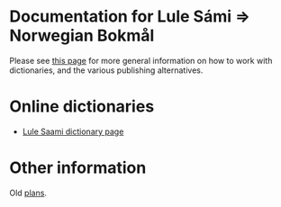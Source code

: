 # Documentation for Lule Sámi ⇒ Norwegian Bokmål

Please see [this page](https://giellalt.github.io/dicts/dicts.html) for more general information on how to work with dictionaries, and the various publishing alternatives.


# Online dictionaries

- [Lule Saami dictionary page](https://dicts.uit.no/smjdicts.eng.html)

# Other information

Old [plans](admin/Prosjektplanlegging.md).
